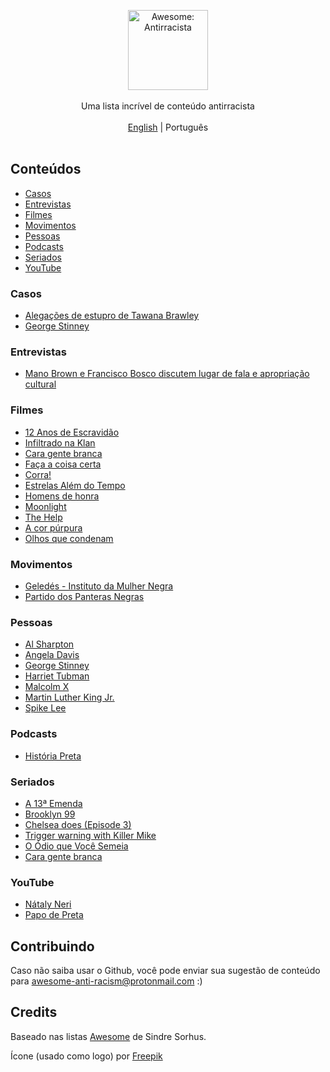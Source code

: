 <p align="center">
    <img src="https://user-images.githubusercontent.com/405355/83671033-6b36d380-a5aa-11ea-93e4-8ee406523242.png" style="width:128px;height:auto;" alt="Awesome: Antirracista">
    <br />
    <br />
    Uma lista incrível de conteúdo antirracista
    <br />
    <br />
    <a href="readme.md">English</a> | Português
    <br />
    <br />
</p>

## Conteúdos

- [Casos](#casos)
- [Entrevistas](#entrevistas)
- [Filmes](#filmes)
- [Movimentos](#movimentos)
- [Pessoas](#pessoas)
- [Podcasts](#podcasts)
- [Seriados](#seriados)
- [YouTube](#youtube)

### Casos

- [Alegações de estupro de Tawana Brawley](https://pt.qwe.wiki/wiki/Tawana_Brawley_rape_allegations)
- [George Stinney](https://pt.wikipedia.org/wiki/George_Stinney)

### Entrevistas

- [Mano Brown e Francisco Bosco discutem lugar de fala e apropriação cultural](https://www.youtube.com/watch?v=LjUiDoQEb9o)

### Filmes

- [12 Anos de Escravidão](https://www.themoviedb.org/movie/76203-12-years-a-slave?language=pt-BR)
- [Infiltrado na Klan](https://www.themoviedb.org/movie/487558-black-klansman?language=pt-BR)
- [Cara gente branca](https://www.themoviedb.org/movie/114750-dear-white-people?language=pt-BR)
- [Faça a coisa certa](https://www.themoviedb.org/movie/925-do-the-right-thing?language=pt-BR)
- [Corra!](https://www.themoviedb.org/movie/419430-get-out?language=pt-BR)
- [Estrelas Além do Tempo](https://www.themoviedb.org/movie/381284-hidden-figures)
- [Homens de honra](https://www.themoviedb.org/movie/11978-men-of-honor?language=pt-BR)
- [Moonlight](https://www.themoviedb.org/search/movie?query=Moonlight&language=pt-BR)
- [The Help](https://www.themoviedb.org/movie/50014-the-help)
- [A cor púrpura](https://www.themoviedb.org/movie/873-the-color-purple)
- [Olhos que condenam](https://www.themoviedb.org/tv/81355-when-they-see-us)

### Movimentos

- [Geledés - Instituto da Mulher Negra](https://www.geledes.org.br/)
- [Partido dos Panteras Negras](https://pt.wikipedia.org/wiki/Partido_dos_Panteras_Negras)

### Pessoas

- [Al Sharpton](https://en.wikipedia.org/wiki/Al_Sharpton)
- [Angela Davis](https://pt.wikipedia.org/wiki/Angela_Davis)
- [George Stinney](https://pt.wikipedia.org/wiki/George_Stinney)
- [Harriet Tubman](https://pt.wikipedia.org/wiki/Harriet_Tubman)
- [Malcolm X](https://pt.wikipedia.org/wiki/Malcolm_X)
- [Martin Luther King Jr.](https://pt.wikipedia.org/wiki/Martin_Luther_King_Jr.)
- [Spike Lee](https://pt.wikipedia.org/wiki/Spike_Lee)

### Podcasts

- [História Preta](https://www.b9.com.br/shows/historiapreta/)

### Seriados

- [A 13ª Emenda](https://www.themoviedb.org/movie/407806-13th?language=pt-BR)
- [Brooklyn 99](https://www.themoviedb.org/tv/48891-brooklyn-nine-nine?language=pt-BR)
- [Chelsea does (Episode 3)](https://www.themoviedb.org/tv/65434-chelsea-does)
- [Trigger warning with Killer Mike](https://www.themoviedb.org/tv/85956-trigger-warning-with-killer-mike)
- [O Ódio que Você Semeia](https://www.themoviedb.org/movie/470044-the-hate-u-give?language=pt-BR)
- [Cara gente branca](https://www.themoviedb.org/tv/70767-dear-white-people?language=pt-BR)


### YouTube

- [Nátaly Neri](https://www.youtube.com/channel/UCjivwB8MrrGCMlIuoSdkrQg)
- [Papo de Preta](https://www.youtube.com/channel/UCvu2MvWjNozGxCdRlY1034Q/featured)

## Contribuindo

Caso não saiba usar o Github, você pode enviar sua sugestão de conteúdo para awesome-anti-racism@protonmail.com :)

## Credits

Baseado nas listas [Awesome](https://github.com/sindresorhus/awesome) de Sindre Sorhus.

Ícone (usado como logo) por [Freepik](https://www.flaticon.com/br/autores/freepik)